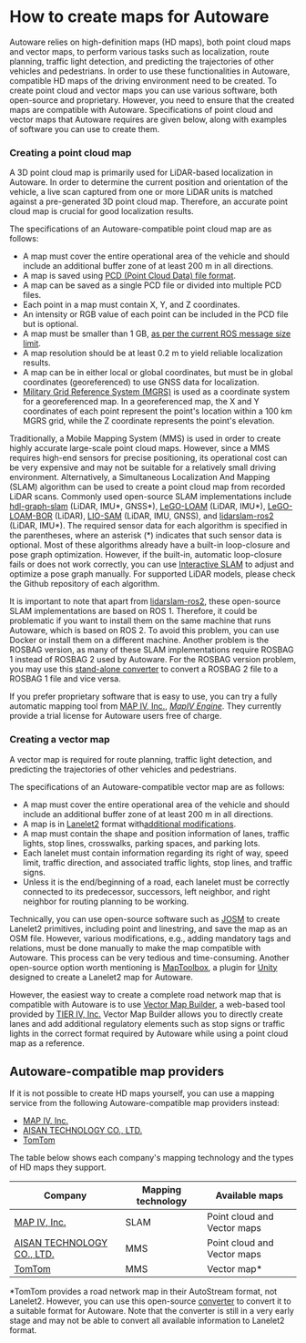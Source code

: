 # How to create maps for Autoware 

Autoware relies on high-definition maps (HD maps), both point cloud maps and vector maps, to perform various tasks such as localization, route planning, traffic light detection, and predicting the trajectories of other vehicles and pedestrians. In order to use these functionalities in Autoware, compatible HD maps of the driving environment need to be created.
To create point cloud and vector maps you can use various software, both open-source and proprietary. However, you need to ensure that the created maps are compatible with Autoware. Specifications of point cloud and vector maps that Autoware requires are given below, along with examples of software you can use to create them.

### Creating a point cloud map

A 3D point cloud map is primarily used for LiDAR-based localization in Autoware. In order to determine the current position and orientation of the vehicle, a live scan captured from one or more LiDAR units is matched against a pre-generated 3D point cloud map. Therefore, an accurate point cloud map is crucial for good localization results. 

The specifications of an Autoware-compatible point cloud map are as follows:

- A map must cover the entire operational area of the vehicle and should include an additional buffer zone of at least 200 m in all directions.
- A map is saved using [PCD (Point Cloud Data) file format](https://pointclouds.org/documentation/tutorials/pcd_file_format.html).
- A map can be saved as a single PCD file or divided into multiple PCD files.
- Each point in a map must contain X, Y, and Z coordinates.
- An intensity or RGB value of each point can be included in the PCD file but is optional.
- A map must be smaller than 1 GB, [as per the current ROS message size limit](https://github.com/ros/ros_comm/issues/902). 
- A map resolution should be at least 0.2 m to yield reliable localization results.
- A map can be in either local or global coordinates, but must be in global coordinates (georeferenced) to use GNSS data for localization.
- [Military Grid Reference System (MGRS)](https://en.wikipedia.org/wiki/Military_Grid_Reference_System) is used as a coordinate system for a georeferenced map. In a georeferenced map, the X and Y coordinates of each point represent the point's location within a 100 km MGRS grid, while the Z coordinate represents the point's elevation.

Traditionally, a Mobile Mapping System (MMS) is used in order to create highly accurate large-scale point cloud maps. However, since a MMS requires high-end sensors for precise positioning, its operational cost can be very expensive and may not be suitable for a relatively small driving environment. Alternatively, a Simultaneous Localization And Mapping (SLAM) algorithm can be used to create a point cloud map from recorded LiDAR scans. Commonly used open-source SLAM implementations include [hdl-graph-slam](https://github.com/koide3/hdl_graph_slam) (LiDAR, IMU\*, GNSS\*), [LeGO-LOAM](https://github.com/facontidavide/LeGO-LOAM-BOR) (LiDAR, IMU\*), [LeGO-LOAM-BOR](https://github.com/RobustFieldAutonomyLab/LeGO-LOAM) (LiDAR), [LIO-SAM](https://github.com/TixiaoShan/LIO-SAM) (LiDAR, IMU, GNSS), and [lidarslam-ros2](https://github.com/rsasaki0109/lidarslam_ros2) (LiDAR, IMU\*). The required sensor data for each algorithm is specified in the parentheses, where an asterisk (\*) indicates that such sensor data is optional. Most of these algorithms already have a built-in loop-closure and pose graph optimization. However, if the built-in, automatic loop-closure fails or does not work correctly, you can use [Interactive SLAM](https://github.com/SMRT-AIST/interactive_slam) to adjust and optimize a pose graph manually. For supported LiDAR models, please check the Github repository of each algorithm.

It is important to note that apart from [lidarslam-ros2](https://github.com/rsasaki0109/lidarslam_ros2), these open-source SLAM implementations are based on ROS 1. Therefore, it could be problematic if you want to install them on the same machine that runs Autoware, which is based on ROS 2. To avoid this problem, you can use Docker or install them on a different machine. Another problem is the ROSBAG version, as many of these SLAM implementations require ROSBAG 1 instead of ROSBAG 2 used by Autoware. For the ROSBAG version problem, you may use this [stand-alone converter](https://gitlab.com/MapIV/rosbags) to convert a ROSBAG 2 file to a ROSBAG 1 file and vice versa.

If you prefer proprietary software that is easy to use, you can try a fully automatic mapping tool from [MAP IV, Inc.](https://www.map4.jp/), [_MapIV Engine_](https://www.map4.jp/map4_engine_en). They currently provide a trial license for Autoware users free of charge.

### Creating a vector map

A vector map is required for route planning, traffic light detection, and predicting the trajectories of other vehicles and pedestrians. 

The specifications of an Autoware-compatible vector map are as follows:

- A map must cover the entire operational area of the vehicle and should include an additional buffer zone of at least 200 m in all directions.
- A map is in [Lanelet2](https://github.com/fzi-forschungszentrum-informatik/Lanelet2) format with[additional modifications](https://github.com/autowarefoundation/autoware.universe/blob/main/map/lanelet2_extension/docs/lanelet2_format_extension.md).
- A map must contain the shape and position information of lanes, traffic lights, stop lines, crosswalks, parking spaces, and parking lots.
- Each lanelet must contain information regarding its right of way, speed limit, traffic direction, and associated traffic lights, stop lines, and traffic signs.
- Unless it is the end/beginning of a road, each lanelet must be correctly connected to its predecessor, successors, left neighbor, and right neighbor for routing planning to be working.

Technically, you can use open-source software such as [JOSM](https://josm.openstreetmap.de/) to create Lanelet2 primitives, including point and linestring, and save the map as an OSM file. However, various modifications, e.g., adding mandatory tags and relations, must be done manually to make the map compatible with Autoware. This process can be very tedious and time-consuming. Another open-source option worth mentioning is [MapToolbox](https://github.com/autocore-ai/MapToolbox), a plugin for [Unity](https://unity.com/) designed to create a Lanelet2 map for Autoware.

However, the easiest way to create a complete road network map that is compatible with Autoware is to use [Vector Map Builder](https://tools.tier4.jp/vector_map_builder/), a web-based tool provided by [TIER IV, Inc.](https://www.tier4.jp/) Vector Map Builder allows you to directly create lanes and add additional regulatory elements such as stop signs or traffic lights in the correct format required by Autoware while using a point cloud map as a reference.

## Autoware-compatible map providers

If it is not possible to create HD maps yourself, you can use a mapping service from the following Autoware-compatible map providers instead:

- [MAP IV, Inc.](https://www.map4.jp/)
- [AISAN TECHNOLOGY CO., LTD.](https://www.aisantec.co.jp/)
- [TomTom](https://www.tomtom.com/)

The table below shows each company's mapping technology and the types of HD maps they support.

| **Company**                                               | **Mapping technology** | **Available maps**          |
| --------------------------------------------------------- | ---------------------- | --------------------------- |
| [MAP IV, Inc.](https://www.map4.jp/)                      | SLAM                   | Point cloud and Vector maps |
| [AISAN TECHNOLOGY CO., LTD.](https://www.aisantec.co.jp/) | MMS                    | Point cloud and Vector maps |
| [TomTom](https://www.tomtom.com/)                         | MMS                    | Vector map\*                |

\*TomTom provides a road network map in their AutoStream format, not Lanelet2. However, you can use this open-source [converter](https://github.com/tomtom-international/AutoStreamForAutoware) to convert it to a suitable format for Autoware. Note that the converter is still in a very early stage and may not be able to convert all available information to Lanelet2 format.
